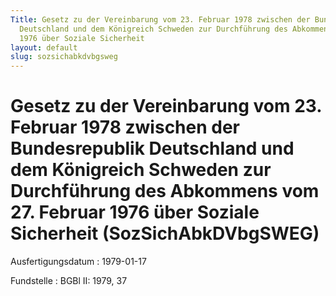 ```yaml
---
Title: Gesetz zu der Vereinbarung vom 23. Februar 1978 zwischen der Bundesrepublik
  Deutschland und dem Königreich Schweden zur Durchführung des Abkommens vom 27. Februar
  1976 über Soziale Sicherheit
layout: default
slug: sozsichabkdvbgsweg
---
```


# Gesetz zu der Vereinbarung vom 23. Februar 1978 zwischen der Bundesrepublik Deutschland und dem Königreich Schweden zur Durchführung des Abkommens vom 27. Februar 1976 über Soziale Sicherheit (SozSichAbkDVbgSWEG)

Ausfertigungsdatum
:   1979-01-17

Fundstelle
:   BGBl II: 1979, 37


